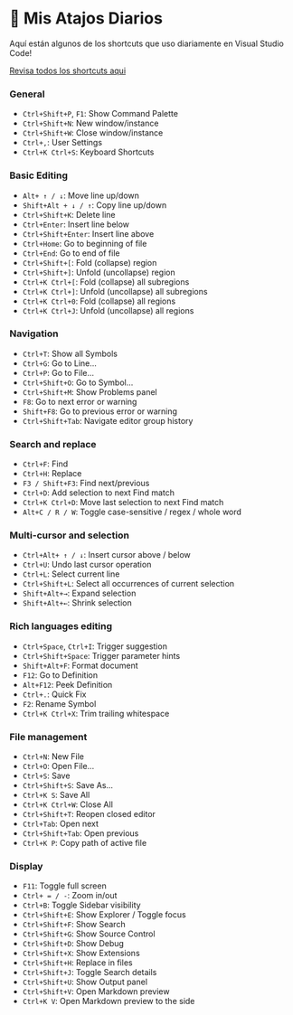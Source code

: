 # 🚀 Mis Atajos Diarios

Aquí están algunos de los shortcuts que uso diariamente en Visual Studio Code!

[Revisa todos los shortcuts aqui](https://code.visualstudio.com/shortcuts/keyboard-shortcuts-windows.pdf)

### General

* `Ctrl+Shift+P`, `F1`: Show Command Palette
* `Ctrl+Shift+N`: New window/instance
* `Ctrl+Shift+W`: Close window/instance
* `Ctrl+,`: User Settings
* `Ctrl+K Ctrl+S`: Keyboard Shortcuts

### Basic Editing

* `Alt+ ↑ / ↓`: Move line up/down
* `Shift+Alt + ↓ / ↑`: Copy line up/down
* `Ctrl+Shift+K`: Delete line
* `Ctrl+Enter`: Insert line below
* `Ctrl+Shift+Enter`: Insert line above
* `Ctrl+Home`: Go to beginning of file
* `Ctrl+End`: Go to end of file
* `Ctrl+Shift+[`: Fold (collapse) region
* `Ctrl+Shift+]`: Unfold (uncollapse) region
* `Ctrl+K Ctrl+[`: Fold (collapse) all subregions
* `Ctrl+K Ctrl+]`: Unfold (uncollapse) all subregions
* `Ctrl+K Ctrl+0`: Fold (collapse) all regions
* `Ctrl+K Ctrl+J`: Unfold (uncollapse) all regions

### Navigation

* `Ctrl+T`: Show all Symbols
* `Ctrl+G`: Go to Line...
* `Ctrl+P`: Go to File...
* `Ctrl+Shift+O`: Go to Symbol...
* `Ctrl+Shift+M`: Show Problems panel
* `F8`: Go to next error or warning
* `Shift+F8`: Go to previous error or warning
* `Ctrl+Shift+Tab`: Navigate editor group history

### Search and replace

* `Ctrl+F`: Find
* `Ctrl+H`: Replace
* `F3 / Shift+F3`: Find next/previous
* `Ctrl+D`: Add selection to next Find match
* `Ctrl+K Ctrl+D`: Move last selection to next Find match
* `Alt+C / R / W`: Toggle case-sensitive / regex / whole word

### Multi-cursor and selection

* `Ctrl+Alt+ ↑ / ↓`: Insert cursor above / below
* `Ctrl+U`: Undo last cursor operation
* `Ctrl+L`: Select current line
* `Ctrl+Shift+L`: Select all occurrences of current selection
* `Shift+Alt+→`: Expand selection
* `Shift+Alt+←`: Shrink selection

### Rich languages editing

* `Ctrl+Space`, `Ctrl+I`: Trigger suggestion
* `Ctrl+Shift+Space`: Trigger parameter hints
* `Shift+Alt+F`: Format document
* `F12`: Go to Definition
* `Alt+F12`: Peek Definition
* `Ctrl+.`: Quick Fix
* `F2`: Rename Symbol
* `Ctrl+K Ctrl+X`: Trim trailing whitespace

### File management

* `Ctrl+N`: New File
* `Ctrl+O`: Open File...
* `Ctrl+S`: Save
* `Ctrl+Shift+S`: Save As...
* `Ctrl+K S`: Save All
* `Ctrl+K Ctrl+W`: Close All
* `Ctrl+Shift+T`: Reopen closed editor
* `Ctrl+Tab`: Open next
* `Ctrl+Shift+Tab`: Open previous
* `Ctrl+K P`: Copy path of active file

### Display

* `F11`: Toggle full screen
* `Ctrl+ = / -`: Zoom in/out
* `Ctrl+B`: Toggle Sidebar visibility
* `Ctrl+Shift+E`: Show Explorer / Toggle focus
* `Ctrl+Shift+F`: Show Search
* `Ctrl+Shift+G`: Show Source Control
* `Ctrl+Shift+D`: Show Debug
* `Ctrl+Shift+X`: Show Extensions
* `Ctrl+Shift+H`: Replace in files
* `Ctrl+Shift+J`: Toggle Search details
* `Ctrl+Shift+U`: Show Output panel
* `Ctrl+Shift+V`: Open Markdown preview
* `Ctrl+K V`: Open Markdown preview to the side

